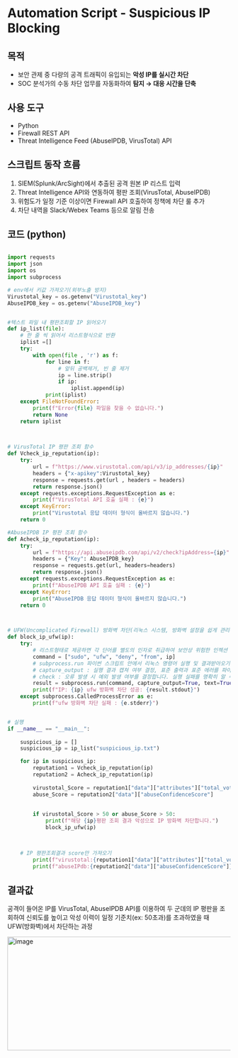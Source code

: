 # Automation Script - Suspicious IP Blocking


## 목적
- 보안 관제 중 다량의 공격 트래픽이 유입되는 **악성 IP를 실시간 차단**
- SOC 분석가의 수동 차단 업무를 자동화하여 **탐지 → 대응 시간을 단축**


## 사용 도구
- Python
- Firewall REST API
- Threat Intelligence Feed (AbuseIPDB, VirusTotal) API


## 스크립트 동작 흐름
1. SIEM(Splunk/ArcSight)에서 추출된 공격 원본 IP 리스트 입력
2. Threat Intelligence API와 연동하여 평판 조회(VirusTotal, AbuseIPDB)
3. 위험도가 일정 기준 이상이면 Firewall API 호출하여 정책에 차단 룰 추가
4. 차단 내역을 Slack/Webex Teams 등으로 알림 전송


## 코드 (python)

``` python

import requests
import json
import os
import subprocess

# env에서 키값 가져오기(외부노출 방지)
Virustotal_key = os.getenv("Virustotal_key")
AbuseIPDB_key = os.getenv("AbuseIPDB_key")


#텍스트 파일 내 평판조회할 IP 읽어오기
def ip_list(file):
    # 한 줄 씩 읽어서 리스트형식으로 반환
    iplist =[]
    try:
        with open(file , 'r') as f:
            for line in f:
                # 앞뒤 공백제거, 빈 줄 제거
                ip = line.strip()
                if ip:
                    iplist.append(ip)
            print(iplist)
    except FileNotFoundError:
        print(f"Error{file} 파일을 찾을 수 없습니다.")
        return None
    return iplist
        


# VirusTotal IP 평판 조회 함수
def Vcheck_ip_reputation(ip):
    try:    
        url = f"https://www.virustotal.com/api/v3/ip_addresses/{ip}"
        headers = {"x-apikey":Virustotal_key}
        response = requests.get(url , headers = headers)
        return response.json()
    except requests.exceptions.RequestException as e:
        print(f"VirusTotal API 호출 실패 : {e}")
    except KeyError:
        print("Virustotal 응답 데이터 형식이 올바르지 않습니다.")
    return 0

#AbuseIPDB IP 평판 조회 함수
def Acheck_ip_reputation(ip):
    try:    
        url = f"https://api.abuseipdb.com/api/v2/check?ipAddress={ip}"
        headers = {"Key": AbuseIPDB_key}
        response = requests.get(url, headers=headers)
        return response.json()
    except requests.exceptions.RequestException as e:
        print(f"AbuseIPDB API 호출 실패 : {e}")
    except KeyError:
        print("AbuseIPDB 응답 데이터 형식이 올바르지 않습니다.")
    return 0



# UFW(Uncomplicated Firewall) 방화벽 차단(리눅스 시스템, 방화벽 설정을 쉽게 관리하기 위한 도구)
def block_ip_ufw(ip):
    try:
        # 리스트형태로 제공하면 각 단어를 별도의 인자로 취급하여 보안상 위험한 인젝션 공격등을 방지할 수 있음
        command = ["sudo", "ufw", "deny", "from", ip]
        # subprocess.run 파이썬 스크립트 안에서 리눅스 명령어 실행 및 결과받아오기
        # capture_output : 실행 결과 캡쳐 여부 결정, 표준 출력과 표준 에러를 파이썬 변수로 받아올 수 있음
        # check : 오류 발생 시 예외 발생 여부를 결정합니다. 실행 실패를 명확히 알 수 있음
        result = subprocess.run(command, capture_output=True, text=True, check=True)
        print(f"IP: {ip} ufw 방화벽 차단 성공: {result.stdout}")
    except subprocess.CalledProcessError as e:
        print(f"ufw 방화벽 차단 실패 : {e.stderr}")


# 실행
if __name__ == "__main__":
    
    suspicious_ip = []
    suspicious_ip = ip_list("suspicious_ip.txt")

    for ip in suspicious_ip:
        reputation1 = Vcheck_ip_reputation(ip)
        reputation2 = Acheck_ip_reputation(ip)
        
        virustotal_Score = reputation1["data"]["attributes"]["total_votes"]["malicious"]
        abuse_Score = reputation2["data"]["abuseConfidenceScore"]
        
        
        if virustotal_Score > 50 or abuse_Score > 50:
            print(f"해당 {ip}평판 조회 결과 악성으로 IP 방화벽 차단합니다.")
            block_ip_ufw(ip)
            


    # IP 평판조회결과 score만 가져오기
        print(f"virustotal:{reputation1["data"]["attributes"]["total_votes"]["malicious"]}")    
        print(f"abuseIPdb:{reputation2["data"]["abuseConfidenceScore"]}")

```


## 결과값

공격이 들어온 IP를 VirusTotal, AbuseIPDB API를 이용하여 두 군데의 IP 평판을 조회하여 신뢰도를 높이고 악성 이력이 일정 기준치(ex: 50초과)를 초과하였을 때 UFW(방화벽)에서 차단하는 과정

<img width="868" height="256" alt="image" src="https://github.com/user-attachments/assets/d6c1b063-c0ee-4074-9c68-0c68013a3468" />

